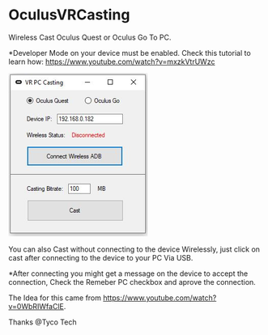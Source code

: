 # OculusVRCasting
Wireless Cast Oculus Quest or Oculus Go To PC.

*Developer Mode on your device must be enabled. 
Check this tutorial to learn how: https://www.youtube.com/watch?v=mxzkVtrUWzc

![Alt text](https://github.com/jjohnreese/OculusVRCasting/blob/master/VR%20Wireless%20Casting.JPG "Screenshot")

You can also Cast without connecting to the device Wirelessly, just click on cast after connecting to the device to your PC Via USB.

*After connecting you might get a message on the device to accept the connection, Check the Remeber PC checkbox and aprove the connection.

The Idea for this came from https://www.youtube.com/watch?v=0WbRIWfaClE.

Thanks @Tyco Tech
